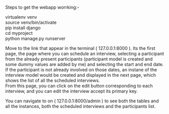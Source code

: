 Steps to get the webapp worrking:-                                                                                             
                                                                                                                          
virtualenv venv                                                                                                                 
source venv/bin/activate                                                                                                       
pip install django                                                                                                             
cd myproject                                                                                                                   
python manage.py runserver                                                                                                     
                                                                                                                               
                                                                                                                               
Move to the link that appear in the terminal ( 127.0.0.1:8000 ). Its the first page, the page where you can schedule an interview, selecting a participant from the already present participants (participant model is created and some dummy values are added by me) and selecting the start and end date.                                                                                                                                                                                                       
If the participant is not already involved on those dates, an instane of the interview model would be created and displayed in the next page, which shows the list of all the scheduled interviews.                                                                                                                                                                                         
From this page, you can click on the edit button corresponding to each interview, and you can edit the interview accept its primary key.                                                                                                                                                                                                                                                   
                                                                                                                               
You can navigate to on ( 127.0.0.1:8000/admin ) to see both the tables and all the instances, both the scheduled interviews and the participants list.

